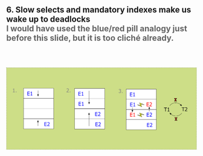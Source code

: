 <h2>6. Slow selects and mandatory indexes make us wake up to deadlocks<br/> 
<span style="color:rgb(99,99,99)">I would have used the blue/red pill analogy just before this slide, but it is too cliché already.</span></h2><br/><br/>

![](../../../../../../../../../scenario2.png)